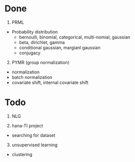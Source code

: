 # Done

1. PRML
- Probability distribution
    - bernoulli, binomial, categorical, multi-nomial, gaussian
    - beta, dirichlet, gamma
    - conditional gaussian, margianl gaussian
    - conjugacy

2. PYMR (group normalization)
- normalization
- batch normalization
- covariate shift, internal covariate shift

# Todo

1. NLG

2. hana-TI project
- searching for dataset

3. unsupervised learning
- clustering


